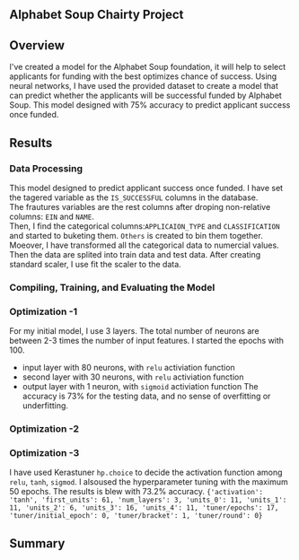 ## Alphabet Soup Chairty Project

## Overview
I've created a model for the Alphabet Soup foundation, it will help to select applicants for funding with the best optimizes chance of success. Using neural networks, I have used the  provided dataset to create a model that can predict whether the applicants will be successful funded by Alphabet Soup. This model designed with 75% accuracy to predict applicant success once funded.

## Results
### Data Processing
This model designed to predict applicant success once funded. I have set the tagered variable as the `IS_SUCCESSFUL` columns in the database. <br>
The frautures variables are the rest columns after droping non-relative columns: `EIN` and `NAME`. <br>
Then, I find the categorical columns:`APPLICAION_TYPE` and `CLASSIFICATION` and started to buketing them. `Others` is created to bin them together.<br>
Moeover, I have transformed all the categorical data to numercial values. Then the data are splited into train data and test data. After creating standard scaler, I use fit the scaler to the data.

### Compiling, Training, and Evaluating the Model
### Optimization -1
For my initial model, I use 3 layers. The total number of neurons are between 2-3 times the number of input features. I started the epochs with 100.
* input layer with 80 neurons, with `relu` activiation function
* second layer with 30 neurons, with `relu` activiation function
* output layer with 1 neuron, with `sigmoid` activiation function
The accuracy is 73% for the testing data, and no sense of overfitting or underfitting.

### Optimization -2

### Optimization -3
I have used Kerastuner `hp.choice` to decide the activation function among `relu`, `tanh`, `sigmod`. I alsoused the hyperparameter tuning with the maximum 50 epochs.
The results is blew with 73.2% accuracy.
`{'activation': 'tanh',
 'first_units': 61,
 'num_layers': 3,
 'units_0': 11,
 'units_1': 11,
 'units_2': 6,
 'units_3': 16,
 'units_4': 11,
 'tuner/epochs': 17,
 'tuner/initial_epoch': 0,
 'tuner/bracket': 1,
 'tuner/round': 0}`
 
## Summary
